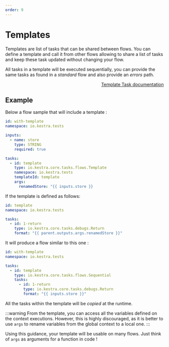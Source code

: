```yaml
---
order: 9
---
```

# Templates

Templates are list of tasks that can be shared between flows. You can define a template and call it from other flows allowing to share a list of tasks and keep these task updated without changing your flow.

All tasks in a template will be executed sequentially, you can provide the same tasks as found in a *standard* flow and also provide an *errors* path.

<div style="text-align: right">
    <a class="btn" href="/plugins/core/tasks/flows/io.kestra.core.tasks.flows.Template">Template Task documentation</a>
</div>

## Example

Below a flow sample that will include a template :
```yaml
id: with-template
namespace: io.kestra.tests

inputs:
  - name: store
    type: STRING
    required: true

tasks:
  - id: template
    type: io.kestra.core.tasks.flows.Template
    namespace: io.kestra.tests
    templateId: template
    args:
      renamedStore: "{{ inputs.store }}
```

If the template is defined as follows:

```yaml
id: template
namespace: io.kestra.tests

tasks:
  - id: 1-return
    type: io.kestra.core.tasks.debugs.Return
    format: "{{ parent.outputs.args.renamedStore }}"
```

It will produce a flow similar to this one :

```yaml
id: with-template
namespace: io.kestra.tests

tasks:
  - id: template
    type: io.kestra.core.tasks.flows.Sequential
    tasks:
      - id: 1-return
        type: io.kestra.core.tasks.debugs.Return
        format: "{{ inputs.store }}"
```

All the tasks within the template will be *copied* at the runtime.

:::warning
From the template, you can access all the variables defined on the context executions. However, this is highly discouraged, as it is better to use `args` to rename variables from the global context to a local one.
:::

Using this guidance, your template will be usable on many flows. Just think of `args` as arguments for a function in code !

